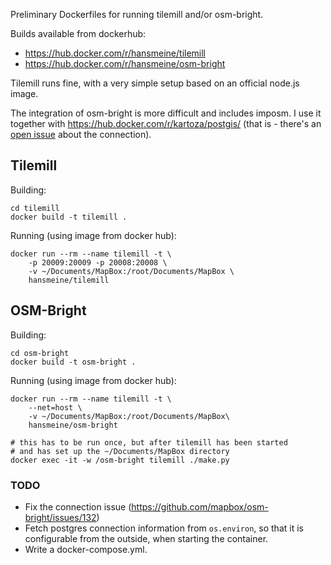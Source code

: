 Preliminary Dockerfiles for running tilemill and/or osm-bright.

Builds available from dockerhub:
* https://hub.docker.com/r/hansmeine/tilemill
* https://hub.docker.com/r/hansmeine/osm-bright

Tilemill runs fine, with a very simple setup based on an official node.js image.

The integration of osm-bright is more difficult and includes imposm.
I use it together with https://hub.docker.com/r/kartoza/postgis/
(that is - there's an [open issue](https://github.com/mapbox/osm-bright/issues/132) about the connection).

## Tilemill

Building:

    cd tilemill
    docker build -t tilemill .

Running (using image from docker hub):

    docker run --rm --name tilemill -t \
        -p 20009:20009 -p 20008:20008 \
	    -v ~/Documents/MapBox:/root/Documents/MapBox \
	    hansmeine/tilemill

## OSM-Bright

Building:

    cd osm-bright
    docker build -t osm-bright .

Running (using image from docker hub):

    docker run --rm --name tilemill -t \
        --net=host \
	    -v ~/Documents/MapBox:/root/Documents/MapBox\
        hansmeine/osm-bright
	
	# this has to be run once, but after tilemill has been started
	# and has set up the ~/Documents/MapBox directory
    docker exec -it -w /osm-bright tilemill ./make.py

### TODO

* Fix the connection issue (https://github.com/mapbox/osm-bright/issues/132)
* Fetch postgres connection information from `os.environ`, so that it is configurable from the outside, when starting the container.
* Write a docker-compose.yml.
